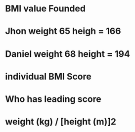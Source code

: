 # BMI value Founded

# Jhon weight 65 heigh = 166

# Daniel weight 68 height = 194

# individual BMI Score

# Who has leading score

# weight (kg) / [height (m)]2
